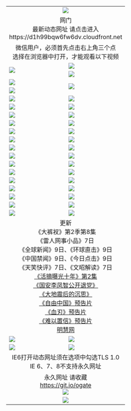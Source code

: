 ﻿<table>
  <tr></tr>
  <tr><td colspan=2 align=center><img src="https://cloud.githubusercontent.com/assets/11880933/13434984/f430fae2-e012-11e5-814f-c2df1e82b247.jpg" /></td></tr>
  <tr><td colspan=2 align=center>网门<br>最新动态网址 请点击进入
<br>https://d1h99bqw6fw6dv.cloudfront.net
    </td>
  </tr>
  <tr>
    <td colspan=2 align=center>微信用户，必须首先点击右上角三个点<br>选择在浏览器中打开，才能观看以下视频</td>
  </tr>
  <tr>
    <td rowspan=2><a href="https://d1h99bqw6fw6dv.cloudfront.net/ogUP.aspx?name=11DKC.mp4&count=T:2,2:8,1:16&from=github" target="_blank"><img src="https://d1h99bqw6fw6dv.cloudfront.net/Up/11DKC1.jpg" /></a></td> 
    <td><div><a href="https://d1h99bqw6fw6dv.cloudfront.net/ogUP.aspx?name=LRWS.mp4&count=7B:9,6B:44,5A:10,5B:35,4A:14,4B:19,3A:10,3B:26,2A:16,2B:21,1A:23,1B:29&current=7B:9" target="_blank"><img src="https://d1h99bqw6fw6dv.cloudfront.net/Up/LRWS.jpg" /></a></td>
   </tr>
  <tr>
    <td><a href="https://d1h99bqw6fw6dv.cloudfront.net/ogNiceVedio.aspx" target="_blank"><img src="https://d1h99bqw6fw6dv.cloudfront.net/Up/TGKDY.jpg" /></a></td>
  </tr>
  <tr>
    <td><a href="https://d1h99bqw6fw6dv.cloudfront.net/ogUP.aspx?name=JQR.mp4&count=2" target="_blank"><img src="https://d1h99bqw6fw6dv.cloudfront.net/Up/JQR.jpg" /></a></td>   
    <td rowspan=2><a href="https://d1h99bqw6fw6dv.cloudfront.net/ogUP.aspx?name=JP.mp4&count=9" target="_blank"><img src="https://d1h99bqw6fw6dv.cloudfront.net/Up/JP.jpg" /></td>
  </tr>
  <tr>
    <td><a href="https://d1h99bqw6fw6dv.cloudfront.net/ogUP.aspx?name=WH.mp4" target="_blank"><img src="https://d1h99bqw6fw6dv.cloudfront.net/Up/WH.jpg" /></a></td>
  </tr>
  <tr>
    <td><a href="https://d1h99bqw6fw6dv.cloudfront.net/ogUP.aspx?name=SSZJ.mp4&count=480P:9,S:2" target="_blank"><img src="https://d1h99bqw6fw6dv.cloudfront.net/Up/SSZJ.jpg" /></a></td>
    <td><a href="https://d1h99bqw6fw6dv.cloudfront.net/ogUP.aspx?name=ZY.mp4&count=2015:16" target="_blank"><img src="https://d1h99bqw6fw6dv.cloudfront.net/Up/ZY.jpg" /></a</td>
  </tr>
  <tr>
    <td><a href="https://d1h99bqw6fw6dv.cloudfront.net/ogUP.aspx?name=XTFY.mp4&count=B:2,A:24" target="_blank"><img src="https://d1h99bqw6fw6dv.cloudfront.net/Up/XTFY.jpg" /></a></td>
    <td><a href="https://d1h99bqw6fw6dv.cloudfront.net/ogUP.aspx?name=1XQK.mp4&count=13" target="_blank"><img src="https://d1h99bqw6fw6dv.cloudfront.net/Up/1XQK.jpg" /></a</td>
  </tr>
  <tr>
    <td><a href="https://d1h99bqw6fw6dv.cloudfront.net/ogUP.aspx?name=1LYF.mp4&count=2" target="_blank"><img src="https://d1h99bqw6fw6dv.cloudfront.net/Up/1LYF0.jpg" /></a></td>
    <td><a href="https://d1h99bqw6fw6dv.cloudfront.net/ogUP.aspx?name=1ZGC.mp4&count=6" target="_blank"><img src="https://d1h99bqw6fw6dv.cloudfront.net/Up/1ZGC0.jpg" /></a></td>
  </tr>
  <tr>
    <td><a href="https://d1h99bqw6fw6dv.cloudfront.net/ogUP.aspx?name=1ZKM.mp4&count=3&current=3" target="_blank"><img src="https://d1h99bqw6fw6dv.cloudfront.net/Up/1ZKM0.jpg" /></a></td>  
    <td><a href="https://d1h99bqw6fw6dv.cloudfront.net/ogUP.aspx?name=1WWY.mp4&count=6&current=6" target="_blank"><img src="https://d1h99bqw6fw6dv.cloudfront.net/Up/1WWY0.jpg" /></a></td>
  </tr>
  <tr>
    <td><a href="https://d1h99bqw6fw6dv.cloudfront.net/ogUP.aspx?name=10JGY.mp4&count=3" target="_blank"><img src="https://d1h99bqw6fw6dv.cloudfront.net/Up/10JGY0.jpg" /></a></td>
    <td><a href="https://d1h99bqw6fw6dv.cloudfront.net/ogUP.aspx?name=10CYS.mp4&count=2" target="_blank"><img src="https://d1h99bqw6fw6dv.cloudfront.net/Up/10CYS0.jpg" /></a></td>
  </tr>
  <tr>
    <td><a href="https://d1h99bqw6fw6dv.cloudfront.net/ogUP.aspx?name=4SQQ.mp4&count=201603:7,201602:20,201601:21&current=201603:7" target="_blank"><img src="https://d1h99bqw6fw6dv.cloudfront.net/Up/4SQQ0.jpg"/></a></td>
    <td><a href="https://d1h99bqw6fw6dv.cloudfront.net/ogUP.aspx?name=4SHQ.mp4&count=201603:9,201602:27,201601:28&current=201603:9" target="_blank"><img src="https://d1h99bqw6fw6dv.cloudfront.net/Up/4SHQ0.jpg"/></a></td>
  </tr>
  <tr>
    <td><a href="https://d1h99bqw6fw6dv.cloudfront.net/ogUP.aspx?name=4SZG.mp4&count=201603:8,201602:21,201601:23&current=201603:8" target="_blank"><img src="https://d1h99bqw6fw6dv.cloudfront.net/Up/4SZG0.jpg"/></a></td>
    <td><a href="https://d1h99bqw6fw6dv.cloudfront.net/ogUP.aspx?name=4SDJ.mp4&count=201603A:8,201603B:5,201602A:24,201602B:7,201601A:48,201601B:6&current=201603A:8" target="_blank"><img src="https://d1h99bqw6fw6dv.cloudfront.net/Up/4SDJ0.jpg"/></a></td>
  </tr>
  <tr>
    <td><a href="https://d1h99bqw6fw6dv.cloudfront.net/ogUP.aspx?name=4SGX.mp4&count=201603:1&current=201603:1" target="_blank"><img src="https://d1h99bqw6fw6dv.cloudfront.net/Up/4SGX0.jpg"/></a></td>
    <td><a href="https://d1h99bqw6fw6dv.cloudfront.net/ogUP.aspx?name=4SHD.mp4&count=201603:3&current=201603:1" target="_blank"><img src="https://d1h99bqw6fw6dv.cloudfront.net/Up/4SHD0.jpg"/></a></td>
  </tr>
  <tr>
    <td><a href="https://d1h99bqw6fw6dv.cloudfront.net/ogUP.aspx?name=4CTX.mp4&count=201603:2,201602:3,201601:4&current=201603:2" target="_blank"><img src="https://d1h99bqw6fw6dv.cloudfront.net/Up/4CTX0.jpg"/></a></td>
    <td><a href="https://d1h99bqw6fw6dv.cloudfront.net/ogUP.aspx?name=4CWZ.mp4&count=201603:1,201602:4,201601:4&current=201603:1" target="_blank"><img src="https://d1h99bqw6fw6dv.cloudfront.net/Up/4CWZ0.jpg"/></a></td>
  </tr>
  <tr>
    <td><a href="https://d1h99bqw6fw6dv.cloudfront.net/onUP.aspx?name=https://d2t6x1lwzcff38.cloudfront.net/" target="_blank"><img src="https://d1h99bqw6fw6dv.cloudfront.net/Up/0DTW.jpg"/></a></td>
    <td><a href="https://d1h99bqw6fw6dv.cloudfront.net/onUP.aspx?name=https://d240ns8up8earz.cloudfront.net/acenter/" target="_blank"><img src="https://d1h99bqw6fw6dv.cloudfront.net/Up/0TDW.jpg" /></a></td>
  </tr>
  <tr>
    <td><a href="https://d1h99bqw6fw6dv.cloudfront.net/onUP.aspx?name=https://d4508d6vomz2p.cloudfront.net/gb/nsc413.htm" target="_blank"><img src="https://d1h99bqw6fw6dv.cloudfront.net/Up/0DJY.jpg" /></a></td>
    <td><a href="https://d1h99bqw6fw6dv.cloudfront.net/onUP.aspx?name=https://d3bxwq7vzudb5l.cloudfront.net/xtr/gb/prog204.html" target="_blank"><img src="https://d1h99bqw6fw6dv.cloudfront.net/Up/0XTR.jpg" /></a></td>
  </tr>
  <tr>
    <td><a href="https://d1h99bqw6fw6dv.cloudfront.net/onUP.aspx?name=https://d3aj00iefsmfgc.cloudfront.net/" target="_blank"><img src="https://d1h99bqw6fw6dv.cloudfront.net/Up/0MHW.jpg" /></a></td>
    <td><a href="https://d1h99bqw6fw6dv.cloudfront.net/onUP.aspx?name=https://d1lcj91uv80klr.cloudfront.net/" target="_blank"><img src="https://d1h99bqw6fw6dv.cloudfront.net/Up/0ZJW.jpg" /></a></td>
  </tr>
  <tr>
    <td><a href="https://d1h99bqw6fw6dv.cloudfront.net/ogUP.aspx?name=0FG.zip" target="_blank"><img src="https://d1h99bqw6fw6dv.cloudfront.net/Up/0FG.jpg" /></a></td>
    <td><a href="https://d1h99bqw6fw6dv.cloudfront.net/ogUP.aspx?name=0FGA.apk" target="_blank"><img src="https://d1h99bqw6fw6dv.cloudfront.net/Up/0FGA.jpg" /></a></td>
  </tr>
  <tr>
    <td><a href="https://d1h99bqw6fw6dv.cloudfront.net/ogUP.aspx?name=0U.zip" target="_blank"><img src="https://d1h99bqw6fw6dv.cloudfront.net/Up/0U.jpg" /></a></td>
    <td><a href="https://d1h99bqw6fw6dv.cloudfront.net/ogUP.aspx?name=0UA.apk" target="_blank"><img src="https://d1h99bqw6fw6dv.cloudfront.net/Up/0UA.jpg" /></a></td>
  </tr>
  <tr>
    <td><a href="https://d1h99bqw6fw6dv.cloudfront.net/ogUP.aspx?name=0iPPOTV.zip" target="_blank"><img src="https://d1h99bqw6fw6dv.cloudfront.net/Up/0iPPOTV.jpg" /></a></td>
    <td><a href="https://d1h99bqw6fw6dv.cloudfront.net/ogUP.aspx?name=0iNTD.apk" target="_blank"><img src="https://d1h99bqw6fw6dv.cloudfront.net/Up/0iNTD.jpg" /></a></td>
  </tr>
  <tr>
    <td colspan=2 align=center>更新<br>
      《大裤衩》第2季第8集<br>
      《雷人网事小品》7日<br>
      《全球新闻》9日、《环球直击》9日<br>
      《中国禁闻》9日、《今日点击》9日<br>
      《天笑快评》7日、《文昭解读》7日<br>
      <a href="https://d1h99bqw6fw6dv.cloudfront.net/ogUP.aspx?name=SSZJ.mp4&count=480P:9,S:2&current=S:2" target="_blank">《活摘曝光十年》第2集</a><br>
      <a href="https://d1h99bqw6fw6dv.cloudfront.net/ogUP.aspx?name=4LFZ.mp4" target="_blank">《国安李凤智公开退党》</a><br>
      <a href="https://d1h99bqw6fw6dv.cloudfront.net/ogUP.aspx?name=4DDZHDCS.mp4" target="_blank">《大地震后的沉思》</a><br>
      <a href="https://d1h99bqw6fw6dv.cloudfront.net/ogUP.aspx?name=11ZYZG0.mp4" target="_blank">《自由中国》预告片</a><br>
      <a href="https://d1h99bqw6fw6dv.cloudfront.net/ogUP.aspx?name=11XR.mp4" target="_blank">《血刃》预告片</a><br>
      <a href="https://d1h99bqw6fw6dv.cloudfront.net/ogUP.aspx?name=11NYZX.mp4&count=2" target="_blank">《难以置信》预告片</a><br>
      <a href="https://d1h99bqw6fw6dv.cloudfront.net/onUP.aspx?name=https://www.minghui.org/" target="_blank">明慧网</a></td>
    </td>
  </tr>
  <tr>
    <td><a href="https://d1h99bqw6fw6dv.cloudfront.net/ogNice.aspx" target="_blank"><img src="https://d1h99bqw6fw6dv.cloudfront.net/Up/0WCYY.jpg" /></a></td>
    <td><a href="https://d1h99bqw6fw6dv.cloudfront.net/onCO.aspx?ob=600%E4%BA%8B%E7%89%A9&op=%E5%A2%9E%E5%88%A0%E6%94%B9&args=WH1~%23%E7%B1%BB%E5%9E%8B6%E6%96%B0%E9%97%BB%7c%23%E7%B1%BB%E5%9E%8B6%E8%AF%84%E8%AE%BA&mode=" target="_blank"><img src="https://d1h99bqw6fw6dv.cloudfront.net/Up/0WZTT.jpg" /></a></td> 
  </tr>
  <tr>
    <td><a href="https://d1h99bqw6fw6dv.cloudfront.net/ogDY.aspx" target="_blank"><img src="https://d1h99bqw6fw6dv.cloudfront.net/Up/0FK.jpg" /></a></td>
    <td><a href="https://d1h99bqw6fw6dv.cloudfront.net/ogST.aspx" target="_blank"><img src="https://d1h99bqw6fw6dv.cloudfront.net/Up/0ST.jpg" /></a></td> 
  </tr>
  <tr>
    <td colspan=2 align=center>IE6打开动态网址须在选项中勾选TLS 1.0<br/>IE 6、7、8不支持永久网址<br/>
      <!--微信可扫描以下临时二维码<br/>https://bit.ly/1mBQHW8<br/><a href="https://d1h99bqw6fw6dv.cloudfront.net/Up/0WMGDL3.png" target="_blank"><img src="https://d1h99bqw6fw6dv.cloudfront.net/Up/0WMGD3.png"/></a><br-->
  </tr>
  <tr>
    <td colspan=2 align=center>永久网址 请收藏<br/><a href="https://git.io/ogate" target="_blank">https://git.io/ogate</a><br/><a href="https://d1h99bqw6fw6dv.cloudfront.net/Up/0WMGDL2.png" target="_blank"><img src="https://d1h99bqw6fw6dv.cloudfront.net/Up/0WMGD2.png"/></a></td>
  </tr>
  <tr>
    <td colspan=2 align=center><a href="https://d1h99bqw6fw6dv.cloudfront.net/ogUP.aspx?name=0oGate.apk" target="_blank"><img src="https://d1h99bqw6fw6dv.cloudfront.net/Up/0WMAZ.jpg" /></a></td>
  </tr>
  <!--tr>
    <td colspan=2 align=center>可能失效的动态网址
    </td>
  </tr-->
</table>
